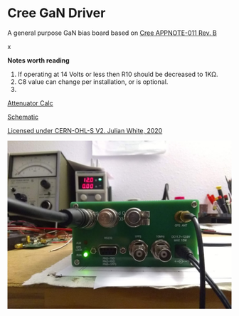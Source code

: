 # Cree GaN Driver
A general purpose GaN bias board based on [Cree APPNOTE-011 Rev. B](https://github.com/kf4mot/Cree_GaN_Driver/blob/master/docs/gan_hemt_biasing_circuit_with_temperature_compensation.pdf)

x

**Notes worth reading**

1. If operating at 14 Volts or less then R10 should be decreased to 1KΩ.
1. C8 value can change per installation, or is optional. 
1. 
   

[Attenuator Calc](https://www.pasternack.com/t-calculator-pi-attn.aspx)

[Schematic](https://github.com/kf4mot/Cree_GaN_Driver/blob/master/hardware/Cree_GaN_Driver.pdf)

[Licensed under CERN-OHL-S V2. Julian White, 2020](https://www.ohwr.org/project/cernohl/wikis/home)

![Complete](https://github.com/kf4mot/10mhz_distributor/blob/master/images/finished-gpsdo.jpg "Complete")
